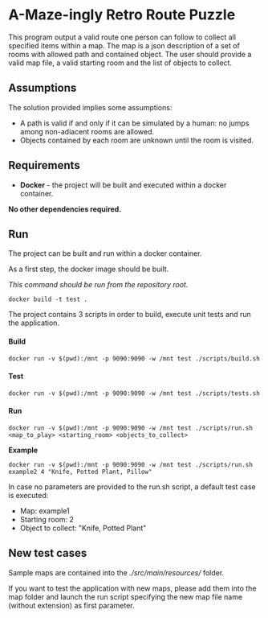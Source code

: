 # A-Maze-ingly Retro Route Puzzle

This program output a valid route one person can follow to collect all specified items within a map. 
The map is a json description of a set of rooms with allowed path and contained object. 
The user should provide a valid map file, a valid starting room and the list of objects to collect.

## Assumptions

The solution provided implies some assumptions:
- A path is valid if and only if it can be simulated by a human: no jumps among non-adiacent rooms are allowed.
- Objects contained by each room are unknown until the room is visited.

## Requirements

- **Docker** - the project will be built and executed within a docker container.

**No other dependencies required.**

## Run

The project can be built and run within a docker container.

As a first step, the docker image should be built.

_This command should be run from the repository root._
```
docker build -t test .
```

The project contains 3 scripts in order to build, execute unit tests and run the application.

#### Build
```
docker run -v $(pwd):/mnt -p 9090:9090 -w /mnt test ./scripts/build.sh
```

#### Test
```
docker run -v $(pwd):/mnt -p 9090:9090 -w /mnt test ./scripts/tests.sh
```

#### Run
```
docker run -v $(pwd):/mnt -p 9090:9090 -w /mnt test ./scripts/run.sh <map_to_play> <starting_room> <objects_to_collect>
```
**Example**
```
docker run -v $(pwd):/mnt -p 9090:9090 -w /mnt test ./scripts/run.sh example2 4 "Knife, Potted Plant, Pillow"
```
In case no parameters are provided to the run.sh script, a default test case is executed:
- Map: example1
- Starting room: 2
- Object to collect: "Knife, Potted Plant"

## New test cases
Sample maps are contained into the _./src/main/resources/_ folder.

If you want to test the application with new maps, please add them into the map folder and launch the run script specifying the new map file name (without extension) as first parameter.